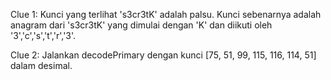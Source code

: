 Clue 1: Kunci yang terlihat 's3cr3tK' adalah palsu. Kunci sebenarnya adalah anagram dari 's3cr3tK' yang dimulai dengan 'K' dan diikuti oleh '3','c','s','t','r','3'.

Clue 2: Jalankan decodePrimary dengan kunci [75, 51, 99, 115, 116, 114, 51] dalam desimal.
